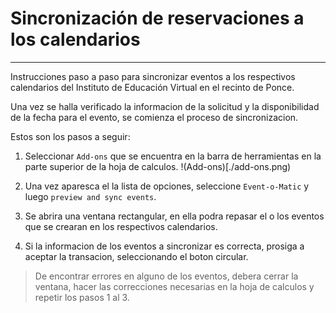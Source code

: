 # Sincronización de reservaciones a los calendarios
***

Instrucciones paso a paso para sincronizar eventos a los respectivos calendarios del Instituto de Educación Virtual en el recinto de Ponce.

Una vez se halla verificado la informacion de la solicitud y la disponibilidad de la fecha para el evento, se comienza el proceso de sincronizacion.

Estos son los pasos a seguir:

1. Seleccionar `Add-ons` que se encuentra en la barra de herramientas en la parte superior de la hoja de calculos.
 !(Add-ons)[./add-ons.png)

1. Una vez aparesca el la lista de opciones, seleccione `Event-o-Matic` y luego `preview and sync events`.


1. Se abrira una ventana rectangular, en ella podra repasar el o los eventos que se crearan en los respectivos calendarios.

1. Si la informacion de los eventos a sincronizar es correcta, prosiga a aceptar la transacion, seleccionando el boton circular. 

> De encontrar errores en alguno de los eventos, debera cerrar la ventana, hacer las correcciones necesarias en la hoja de calculos y repetir los pasos 1 al 3.
